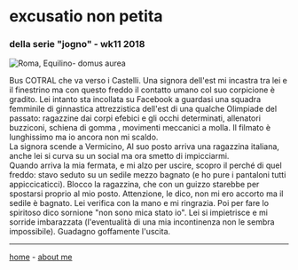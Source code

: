 # excusatio non petita  
### della serie "jogno" - wk11 2018  

![](https://drive.google.com/uc?id=19uzNHofqRRBzbu-ERLJKqf3haHhrd04r "Roma, Equilino- domus aurea")  
  
Bus COTRAL che va verso i Castelli. Una signora dell'est mi incastra tra lei e il finestrino ma con questo freddo il contatto umano col suo corpicione è gradito.  Lei intanto sta incollata su Facebook a guardasi una squadra femminile di ginnastica attrezzistica dell'est di una qualche Olimpiade del passato: ragazzine dai corpi efebici e gli occhi determinati, allenatori buzziconi, schiena di gomma , movimenti meccanici a molla. Il filmato è lunghissimo ma io ancora non mi scaldo.  
La signora scende a Vermicino, Al suo posto arriva una ragazzina italiana, anche lei si curva su un social ma ora smetto di impicciarmi.  
Quando arriva la mia fermata, e mi alzo per uscire, scopro il perché di quel freddo: stavo seduto su un sedile mezzo bagnato (e ho pure i pantaloni tutti appiccicaticci). Blocco la ragazzina, che con un guizzo starebbe per spostarsi proprio al mio posto. Attenzione, le dico, non mi ero accorto ma il sedile è bagnato. Lei verifica con la mano e mi ringrazia. Poi per fare lo spiritoso dico sornione "non sono mica stato io". Lei si impietrisce e mi sorride imbarazzata (l'eventualità di una mia incontinenza non le sembra impossibile). Guadagno goffamente l'uscita.  

---  
[home](/index.md) - [about me](/aboutme.md)  
